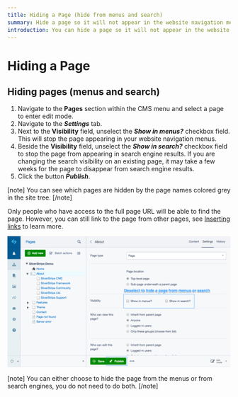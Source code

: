 ```yaml
---
title: Hiding a Page (hide from menus and search)
summary: Hide a page so it will not appear in the website navigation menus or search
introduction: You can hide a page so it will not appear in the website navigation menus, or in search engine results, but is still accessible via it's URL, or from any links.
---
```


# Hiding a Page

## Hiding pages (menus and search)

1. Navigate to the **Pages** section within the CMS menu and select a page to enter edit mode.
2. Navigate to the ***Settings*** tab.
3. Next to the **Visibility** field, unselect the ***Show in menus?*** checkbox field. This will stop the page appearing in your website navigation menus.
4. Beside the **Visibility** field, unselect the ***Show in search?*** checkbox field to stop the page from appearing in search engine results.
If you are changing the search visibility on an existing page, it may take a few weeks for the page to disappear from search engine results.
5. Click the button ***Publish***.

[note]
You can see which pages are hidden by the page names colored grey in the site tree.
[/note]

Only people who have access to the full page URL will be able to find the page. However, you can still link to the page from other pages, see [Inserting links](../creating_and_editing_content/inserting_links) to learn more.

![Page visibility](../../_images/Hiding-Pages.png)

[note]
You can either choose to hide the page from the menus or from search engines, you do not need to do both.
[/note]
